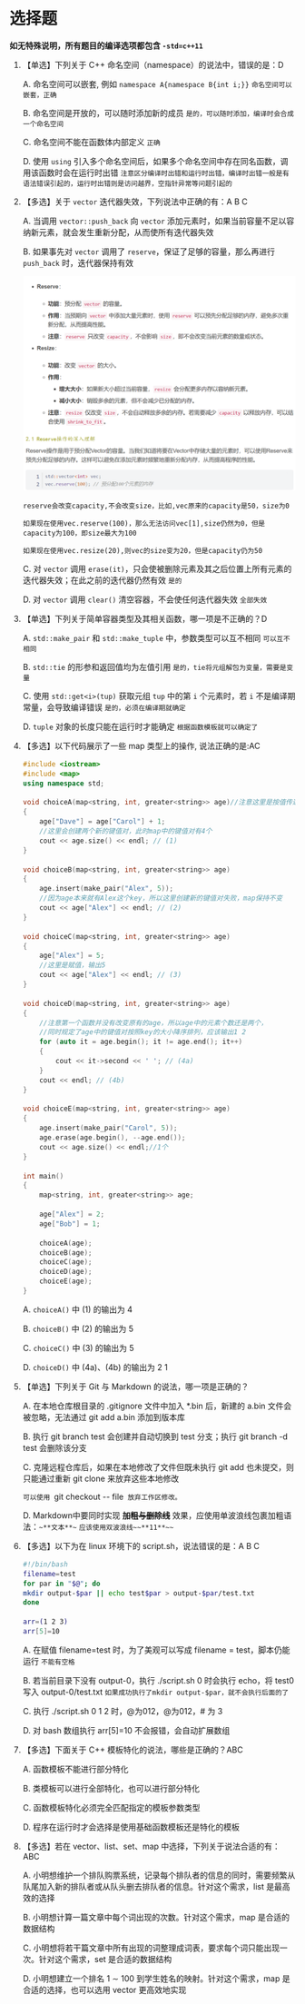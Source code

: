 # 选择题

**如无特殊说明，所有题目的编译选项都包含 `-std=c++11`**

1. 【单选】下列关于 C++ 命名空间（namespace）的说法中，错误的是：D

   A. 命名空间可以嵌套, 例如 `namespace A{namespace B{int i;}}`        `命名空间可以嵌套，正确`

   B. 命名空间是开放的，可以随时添加新的成员   `是的，可以随时添加，编译时会合成一个命名空间`

   C. 命名空间不能在函数体内部定义  `正确`

   D. 使用 `using` 引入多个命名空间后，如果多个命名空间中存在同名函数，调用该函数时会在运行时出错   `注意区分编译时出错和运行时出错，编译时出错一般是有语法错误引起的，运行时出错则是访问越界，空指针异常等问题引起的`

2. 【多选】关于 `vector` 迭代器失效，下列说法中正确的有：A B C

   A. 当调用 `vector::push_back` 向 `vector` 添加元素时，如果当前容量不足以容纳新元素，就会发生重新分配，从而使所有迭代器失效   

   B. 如果事先对 `vector` 调用了 `reserve`，保证了足够的容量，那么再进行 `push_back` 时，迭代器保持有效

   ![image-20250513153550516](https://raw.githubusercontent.com/hhr2449/pictureBed/main/img/image-20250513153550516.png)

   `reserve会改变capacity,不会改变size，比如,vec原来的capacity是50，size为0`

   `如果现在使用vec.reserve(100)，那么无法访问vec[1],size仍然为0，但是capacity为100，即size最大为100`

   `如果现在使用vec.resize(20),则vec的size变为20，但是capacity仍为50`

   

   C. 对 `vector` 调用 `erase(it)`，只会使被删除元素及其之后位置上所有元素的迭代器失效；在此之前的迭代器仍然有效  `是的`

   D. 对 `vector` 调用 `clear()` 清空容器，不会使任何迭代器失效  `全部失效`

3. 【单选】下列关于简单容器类型及其相关函数，哪一项是不正确的？D

   A. `std::make_pair` 和 `std::make_tuple` 中，参数类型可以互不相同  `可以互不相同`

   B. `std::tie` 的形参和返回值均为左值引用   `是的，tie将元组解包为变量，需要是变量`

   C. 使用 `std::get<i>(tup)` 获取元组 `tup` 中的第 `i` 个元素时，若 `i` 不是编译期常量，会导致编译错误  `是的，必须在编译期就确定`

   D. `tuple` 对象的长度只能在运行时才能确定   `根据函数模板就可以确定了`

4. 【多选】以下代码展示了一些 map 类型上的操作, 说法正确的是:AC

   ```cpp
   #include <iostream>
   #include <map>
   using namespace std;
   
   void choiceA(map<string, int, greater<string>> age)//注意这里是按值传递而不是按照引用传递
   {
       age["Dave"] = age["Carol"] + 1;
       //这里会创建两个新的键值对，此时map中的键值对有4个
       cout << age.size() << endl; // (1)
   }
   
   void choiceB(map<string, int, greater<string>> age)
   {
       age.insert(make_pair("Alex", 5));
       //因为age本来就有Alex这个key，所以这里创建新的键值对失败，map保持不变
       cout << age["Alex"] << endl; // (2)
   }
   
   void choiceC(map<string, int, greater<string>> age)
   {
       age["Alex"] = 5;
       //这里是赋值，输出5
       cout << age["Alex"] << endl; // (3)
   }
   
   void choiceD(map<string, int, greater<string>> age)
   {
       //注意第一个函数并没有改变原有的age，所以age中的元素个数还是两个，
       //同时规定了age中的键值对按照key的大小降序排列，应该输出1 2
       for (auto it = age.begin(); it != age.end(); it++)
       {
           cout << it->second << ' '; // (4a)
       }
       cout << endl; // (4b)
   }
   
   void choiceE(map<string, int, greater<string>> age)
   {
       age.insert(make_pair("Carol", 5));
       age.erase(age.begin(), --age.end());
       cout << age.size() << endl;//1个
   }
   
   int main()
   {
       map<string, int, greater<string>> age;
   
       age["Alex"] = 2;
       age["Bob"] = 1;
   
       choiceA(age);
       choiceB(age);
       choiceC(age);
       choiceD(age);
       choiceE(age);
   }
   ```

   A. `choiceA()` 中 (1) 的输出为 4

   B. `choiceB()` 中 (2) 的输出为 5

   C. `choiceC()` 中 (3) 的输出为 5

   D. `choiceD()` 中 (4a)、(4b) 的输出为 2 1

5. 【单选】下列关于 Git 与 Markdown 的说法，哪一项是正确的？

   A. 在本地仓库根目录的 .gitignore 文件中加入 *.bin 后，新建的 a.bin 文件会被忽略，无法通过 git add a.bin 添加到版本库

   B. 执行 git branch test 会创建并自动切换到 test 分支；执行 git branch -d test 会删除该分支

   C. 克隆远程仓库后，如果在本地修改了文件但既未执行 git add 也未提交，则只能通过重新 git clone 来放弃这些本地修改

   `可以使用 `git checkout -- file` 放弃工作区修改。`

   D. Markdown中要同时实现 ~~**加粗与删除线**~~ 效果，应使用单波浪线包裹加粗语法：`~**文本**~`   `应该使用双波浪线~~**11**~~`

6. 【多选】以下为在 linux 环境下的 script.sh，说法错误的是：A B C

   ```bash
   #!/bin/bash
   filename=test
   for par in "$@"; do
   mkdir output-$par || echo test$par > output-$par/test.txt
   done
   
   arr=(1 2 3)
   arr[5]=10
   ```

   A. 在赋值 filename=test 时，为了美观可以写成 filename = test，脚本仍能运行  `不能有空格`

   B. 若当前目录下没有 output-0，执行 ./script.sh 0 时会执行 echo，将 test0 写入 output-0/test.txt  `如果成功执行了mkdir output-$par，就不会执行后面的了`

   C. 执行 ./script.sh 0 1 2 时，@为012，@为012，# 为 3

   D. 对 bash 数组执行 arr[5]=10 不会报错，会自动扩展数组

7. 【多选】下面关于 C++ 模板特化的说法，哪些是正确的？ABC

   A. 函数模板不能进行部分特化

   B. 类模板可以进行全部特化，也可以进行部分特化

   C. 函数模板特化必须完全匹配指定的模板参数类型

   D. 程序在运行时才会选择是使用基础函数模板还是特化的模板

8. 【多选】若在 vector、list、set、map 中选择，下列关于说法合适的有：ABC

   A. 小明想维护一个排队购票系统，记录每个排队者的信息的同时，需要频繁从队尾加入新的排队者或从队头删去排队者的信息。针对这个需求，list 是最高效的选择

   B. 小明想计算一篇文章中每个词出现的次数。针对这个需求，map 是合适的数据结构

   C. 小明想将若干篇文章中所有出现的词整理成词表，要求每个词只能出现一次。针对这个需求，set 是合适的数据结构

   D. 小明想建立一个排名 1 ∼ 100 到学生姓名的映射。针对这个需求，map 是合适的选择，也可以选用 vector 更高效地实现